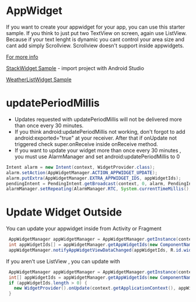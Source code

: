 # AppWidget
If you want to create your appwidget for your app, you can use this starter sample.
If you think to just put two TextView on screen, again use ListView. Because if your text lenght is dynamic you cant control your area size and cant add simply Scrollview. Scrollview doesn't support inside appwidgets.

[For more info](https://developer.android.com/guide/topics/appwidgets/index.html)

[StackWidget Sample](https://android.googlesource.com/platform/development/+/master/samples/StackWidget) - import project with Android Studio

[WeatherListWidget Sample](https://github.com/android/platform_development/tree/master/samples/WeatherListWidget)



# updatePeriodMillis
 
 - Updates requested with updatePeriodMillis will not be delivered more than once every 30 minutes.
 - If you think android:updatePeriodMillis not working, don't forgot to add android:exported="true" at your receiver. After that if onUpdate not triggered check super.onReceive inside onReceive method. 
 - If you want to update your widget more than once every 30 minutes , you must use AlarmManager and set android:updatePeriodMillis to 0
 
 ```java
 Intent alarm = new Intent(context, WidgetProvider.class);
 alarm.setAction(AppWidgetManager.ACTION_APPWIDGET_UPDATE);
 alarm.putExtra(AppWidgetManager.EXTRA_APPWIDGET_IDS, appWidgetIds);
 pendingIntent = PendingIntent.getBroadcast(context, 0, alarm, PendingIntent.FLAG_CANCEL_CURRENT);
 alarmManager.setRepeating(AlarmManager.RTC, System.currentTimeMillis(),1000, pendingIntent);
 ```

# Update Widget Outside
You can update your appwidget inside from Activity or Fragment
```java
 AppWidgetManager appWidgetManager = AppWidgetManager.getInstance(context);
 int appWidgetIds[] = appWidgetManager.getAppWidgetIds(new ComponentName(context, WidgetProvider.class));
 appWidgetManager.notifyAppWidgetViewDataChanged(appWidgetIds, R.id.widget_list);
```
If you aren't use ListView , you can update with
```java
 AppWidgetManager appWidgetManager = AppWidgetManager.getInstance(context.getApplicationContext());
 int[] appWidgetIds = appWidgetManager.getAppWidgetIds(new ComponentName(context.getApplicationContext(), WidgetProvider.class));
 if (appWidgetIds.length > 0) {
   new WidgetProvider().onUpdate(context.getApplicationContext(), appWidgetManager, appWidgetIds);
 }
 ```

